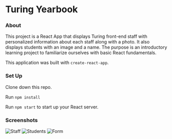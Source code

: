 # Turing Yearbook

### About

This project is a React App that displays Turing front-end staff with personalized information about each staff along with a photo.  It also displays students with an image and a name.  The purpose is an introductory learning project to familiarize ourselves with basic React fundamentals. 

This application was built with `create-react-app`.

### Set Up

Clone down this repo.

Run `npm install`

Run `npm start` to start up your React server. 


### Screenshots

![Staff]('src/images/staff.png')
![Students]('/src/images/students.png')
![Form]('/src/images/form.png')


